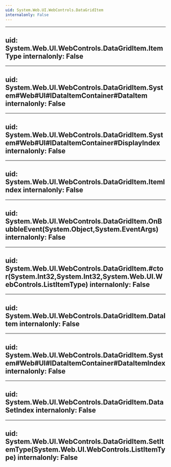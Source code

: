 ```yaml
---
uid: System.Web.UI.WebControls.DataGridItem
internalonly: False
---
```


---
uid: System.Web.UI.WebControls.DataGridItem.ItemType
internalonly: False
---

---
uid: System.Web.UI.WebControls.DataGridItem.System#Web#UI#IDataItemContainer#DataItem
internalonly: False
---

---
uid: System.Web.UI.WebControls.DataGridItem.System#Web#UI#IDataItemContainer#DisplayIndex
internalonly: False
---

---
uid: System.Web.UI.WebControls.DataGridItem.ItemIndex
internalonly: False
---

---
uid: System.Web.UI.WebControls.DataGridItem.OnBubbleEvent(System.Object,System.EventArgs)
internalonly: False
---

---
uid: System.Web.UI.WebControls.DataGridItem.#ctor(System.Int32,System.Int32,System.Web.UI.WebControls.ListItemType)
internalonly: False
---

---
uid: System.Web.UI.WebControls.DataGridItem.DataItem
internalonly: False
---

---
uid: System.Web.UI.WebControls.DataGridItem.System#Web#UI#IDataItemContainer#DataItemIndex
internalonly: False
---

---
uid: System.Web.UI.WebControls.DataGridItem.DataSetIndex
internalonly: False
---

---
uid: System.Web.UI.WebControls.DataGridItem.SetItemType(System.Web.UI.WebControls.ListItemType)
internalonly: False
---
